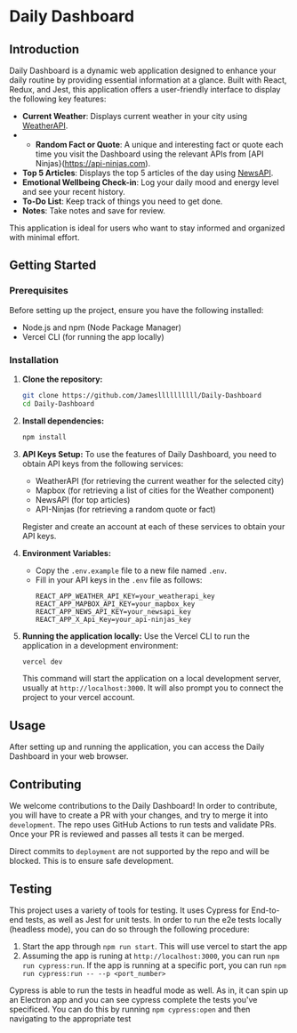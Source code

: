 # Daily Dashboard

## Introduction

Daily Dashboard is a dynamic web application designed to enhance your daily routine by providing essential information at a glance. Built with React, Redux, and Jest, this application offers a user-friendly interface to display the following key features:

- **Current Weather**: Displays current weather in your city using [WeatherAPI](https://weatherapi.com).
- - **Random Fact or Quote**: A unique and interesting fact or quote each time you visit the Dashboard using the relevant APIs from [API Ninjas}(https://api-ninjas.com).
- **Top 5 Articles**: Displays the top 5 articles of the day using [NewsAPI](https://newsapi.org/s/google-news-api).
- **Emotional Wellbeing Check-in**: Log your daily mood and energy level and see your recent history.
- **To-Do List**: Keep track of things you need to get done.
- **Notes**: Take notes and save for review.

This application is ideal for users who want to stay informed and organized with minimal effort.

## Getting Started

### Prerequisites

Before setting up the project, ensure you have the following installed:

- Node.js and npm (Node Package Manager)
- Vercel CLI (for running the app locally)

### Installation

1. **Clone the repository:**

   ```bash
   git clone https://github.com/Jamesllllllllll/Daily-Dashboard
   cd Daily-Dashboard
   ```

2. **Install dependencies:**

   ```bash
   npm install
   ```

3. **API Keys Setup:**
   To use the features of Daily Dashboard, you need to obtain API keys from the following services:

   - WeatherAPI (for retrieving the current weather for the selected city)
   - Mapbox (for retrieving a list of cities for the Weather component)
   - NewsAPI (for top articles)
   - API-Ninjas (for retrieving a random quote or fact)

   Register and create an account at each of these services to obtain your API keys.

4. **Environment Variables:**

   - Copy the `.env.example` file to a new file named `.env`.
   - Fill in your API keys in the `.env` file as follows:
     ```
     REACT_APP_WEATHER_API_KEY=your_weatherapi_key
     REACT_APP_MAPBOX_API_KEY=your_mapbox_key
     REACT_APP_NEWS_API_KEY=your_newsapi_key
     REACT_APP_X_Api_Key=your_api-ninjas_key
     ```

5. **Running the application locally:**
   Use the Vercel CLI to run the application in a development environment:
   ```bash
   vercel dev
   ```
   This command will start the application on a local development server, usually at `http://localhost:3000`. It will also prompt you to connect the project to your vercel account.

## Usage

After setting up and running the application, you can access the Daily Dashboard in your web browser.

## Contributing

We welcome contributions to the Daily Dashboard! In order to contribute, you will have to create a PR with your changes, and try to merge it into `development`. The repo uses GitHub Actions to run tests and validate PRs. Once your PR is reviewed and passes all tests it can be merged.

Direct commits to `deployment` are not supported by the repo and will be blocked. This is to ensure safe development.

## Testing

This project uses a variety of tools for testing. It uses Cypress for End-to-end tests, as well as Jest for unit tests. In order to run the e2e tests locally (headless mode), you can do so through the following procedure:

1. Start the app through `npm run start`. This will use vercel to start the app
2. Assuming the app is runing at `http://localhost:3000`, you can run `npm run cypress:run`. If the app is running at a specific port, you can run `npm run cypress:run -- --p <port_number>`

Cypress is able to run the tests in headful mode as well. As in, it can spin up an Electron app and you can see cypress complete the tests you've specificed. You can do this by running `npm cypress:open` and then navigating to the appropriate test
